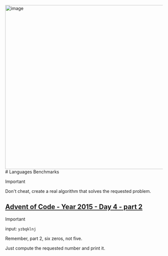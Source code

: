 <img width="524" alt="image" src="https://github.com/xeraph-dev/languages-benchmarks/assets/61700204/cc64d237-c827-49f3-ab4f-259310083b8b"># Languages Benchmarks

> [!IMPORTANT]
> Don't cheat, create a real algorithm that solves the requested problem.

## [Advent of Code - Year 2015 - Day 4 - part 2](https://adventofcode.com/2015/day/4#part2)

> [!IMPORTANT]
> input: `yzbqklnj`
> 
> Remember, part 2, six zeros, not five.

Just compute the requested number and print it.
